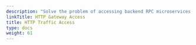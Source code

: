 ```yaml
---
description: "Solve the problem of accessing backend RPC microservices for frontend HTTP traffic through gateway products such as Higress and APISIX."
linkTitle: HTTP Gateway Access
title: HTTP Traffic Access
type: docs
weight: 61
---
```



